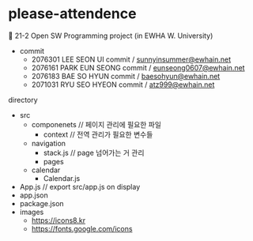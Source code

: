 # please-attendence

💚 21-2 Open SW Programming project (in EWHA W. University)


- commit
  - 2076301 LEE SEON UI commit / sunnyinsummer@ewhain.net
  - 2076161 PARK EUN SEONG commit / eunseong0607@ewhain.net
  - 2076183 BAE SO HYUN commit / baesohyun@ewhain.net
  - 2071031 RYU SEO HYEON commit / atz999@ewhain.net

directory
- src
  - componenets // 페이지 관리에 필요한 파일
    - context // 전역 관리가 필요한 변수들
  - navigation
    - stack.js // page 넘어가는 거 관리
    - pages
  - calendar
    - Calendar.js 
- App.js // export src/app.js on display
- app.json
- package.json
- images
    - https://icons8.kr
    - https://fonts.google.com/icons

